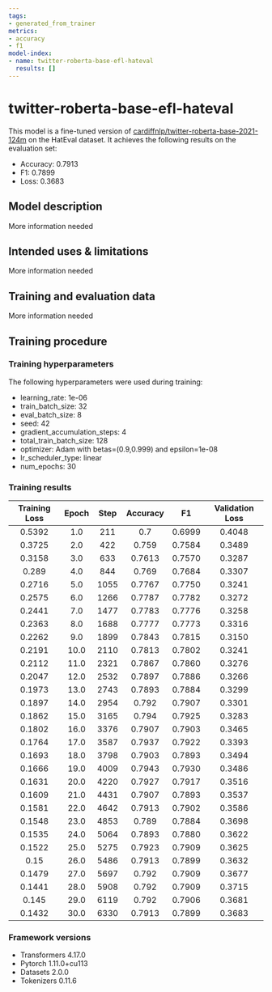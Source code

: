 ```yaml
---
tags:
- generated_from_trainer
metrics:
- accuracy
- f1
model-index:
- name: twitter-roberta-base-efl-hateval
  results: []
---
```


<!-- This model card has been generated automatically according to the information the Trainer had access to. You
should probably proofread and complete it, then remove this comment. -->

# twitter-roberta-base-efl-hateval

This model is a fine-tuned version of [cardiffnlp/twitter-roberta-base-2021-124m](https://huggingface.co/cardiffnlp/twitter-roberta-base-2021-124m) on the HatEval dataset.
It achieves the following results on the evaluation set:
- Accuracy: 0.7913
- F1: 0.7899
- Loss: 0.3683

## Model description

More information needed

## Intended uses & limitations

More information needed

## Training and evaluation data

More information needed

## Training procedure

### Training hyperparameters

The following hyperparameters were used during training:
- learning_rate: 1e-06
- train_batch_size: 32
- eval_batch_size: 8
- seed: 42
- gradient_accumulation_steps: 4
- total_train_batch_size: 128
- optimizer: Adam with betas=(0.9,0.999) and epsilon=1e-08
- lr_scheduler_type: linear
- num_epochs: 30

### Training results

| Training Loss | Epoch | Step | Accuracy | F1     | Validation Loss |
|:-------------:|:-----:|:----:|:--------:|:------:|:---------------:|
| 0.5392        | 1.0   | 211  | 0.7      | 0.6999 | 0.4048          |
| 0.3725        | 2.0   | 422  | 0.759    | 0.7584 | 0.3489          |
| 0.3158        | 3.0   | 633  | 0.7613   | 0.7570 | 0.3287          |
| 0.289         | 4.0   | 844  | 0.769    | 0.7684 | 0.3307          |
| 0.2716        | 5.0   | 1055 | 0.7767   | 0.7750 | 0.3241          |
| 0.2575        | 6.0   | 1266 | 0.7787   | 0.7782 | 0.3272          |
| 0.2441        | 7.0   | 1477 | 0.7783   | 0.7776 | 0.3258          |
| 0.2363        | 8.0   | 1688 | 0.7777   | 0.7773 | 0.3316          |
| 0.2262        | 9.0   | 1899 | 0.7843   | 0.7815 | 0.3150          |
| 0.2191        | 10.0  | 2110 | 0.7813   | 0.7802 | 0.3241          |
| 0.2112        | 11.0  | 2321 | 0.7867   | 0.7860 | 0.3276          |
| 0.2047        | 12.0  | 2532 | 0.7897   | 0.7886 | 0.3266          |
| 0.1973        | 13.0  | 2743 | 0.7893   | 0.7884 | 0.3299          |
| 0.1897        | 14.0  | 2954 | 0.792    | 0.7907 | 0.3301          |
| 0.1862        | 15.0  | 3165 | 0.794    | 0.7925 | 0.3283          |
| 0.1802        | 16.0  | 3376 | 0.7907   | 0.7903 | 0.3465          |
| 0.1764        | 17.0  | 3587 | 0.7937   | 0.7922 | 0.3393          |
| 0.1693        | 18.0  | 3798 | 0.7903   | 0.7893 | 0.3494          |
| 0.1666        | 19.0  | 4009 | 0.7943   | 0.7930 | 0.3486          |
| 0.1631        | 20.0  | 4220 | 0.7927   | 0.7917 | 0.3516          |
| 0.1609        | 21.0  | 4431 | 0.7907   | 0.7893 | 0.3537          |
| 0.1581        | 22.0  | 4642 | 0.7913   | 0.7902 | 0.3586          |
| 0.1548        | 23.0  | 4853 | 0.789    | 0.7884 | 0.3698          |
| 0.1535        | 24.0  | 5064 | 0.7893   | 0.7880 | 0.3622          |
| 0.1522        | 25.0  | 5275 | 0.7923   | 0.7909 | 0.3625          |
| 0.15          | 26.0  | 5486 | 0.7913   | 0.7899 | 0.3632          |
| 0.1479        | 27.0  | 5697 | 0.792    | 0.7909 | 0.3677          |
| 0.1441        | 28.0  | 5908 | 0.792    | 0.7909 | 0.3715          |
| 0.145         | 29.0  | 6119 | 0.792    | 0.7906 | 0.3681          |
| 0.1432        | 30.0  | 6330 | 0.7913   | 0.7899 | 0.3683          |


### Framework versions

- Transformers 4.17.0
- Pytorch 1.11.0+cu113
- Datasets 2.0.0
- Tokenizers 0.11.6
